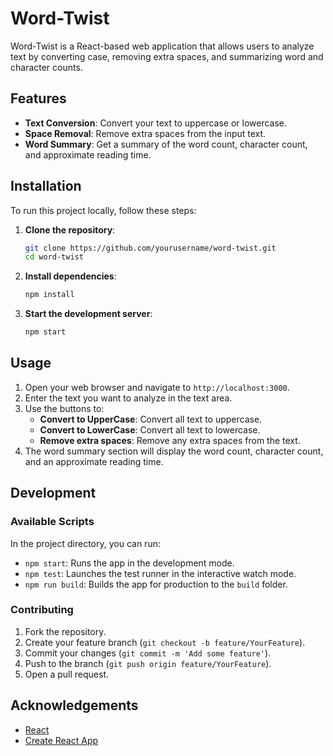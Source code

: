 # Word-Twist

Word-Twist is a React-based web application that allows users to analyze text by converting case, removing extra spaces, and summarizing word and character counts.



## Features

- **Text Conversion**: Convert your text to uppercase or lowercase.
- **Space Removal**: Remove extra spaces from the input text.
- **Word Summary**: Get a summary of the word count, character count, and approximate reading time.

## Installation

To run this project locally, follow these steps:

1. **Clone the repository**:
    ```bash
    git clone https://github.com/yourusername/word-twist.git
    cd word-twist
    ```

2. **Install dependencies**:
    ```bash
    npm install
    ```

3. **Start the development server**:
    ```bash
    npm start
    ```

## Usage

1. Open your web browser and navigate to `http://localhost:3000`.
2. Enter the text you want to analyze in the text area.
3. Use the buttons to:
   - **Convert to UpperCase**: Convert all text to uppercase.
   - **Convert to LowerCase**: Convert all text to lowercase.
   - **Remove extra spaces**: Remove any extra spaces from the text.
4. The word summary section will display the word count, character count, and an approximate reading time.

## Development

### Available Scripts

In the project directory, you can run:

- `npm start`: Runs the app in the development mode.
- `npm test`: Launches the test runner in the interactive watch mode.
- `npm run build`: Builds the app for production to the `build` folder.


### Contributing

1. Fork the repository.
2. Create your feature branch (`git checkout -b feature/YourFeature`).
3. Commit your changes (`git commit -m 'Add some feature'`).
4. Push to the branch (`git push origin feature/YourFeature`).
5. Open a pull request.



## Acknowledgements

- [React](https://reactjs.org/)
- [Create React App](https://github.com/facebook/create-react-app)

